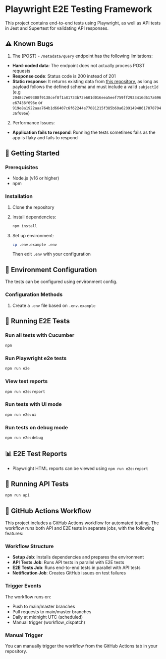 # Playwright E2E Testing Framework

This project contains end-to-end tests using Playwright, as well as API tests in Jest and Supertest for validating API responses. 

## ⚠️ Known Bugs

1. The [POST] - `/metadata/query` endpoint has the following limitations:

- **Hard-coded data**: The endpoint does not actually process POST requests
- **Response code**: Status code is 200 instead of 201
- **Static response**: It returns existing data from [this repository](https://github.com/paluchs-iohk/metadata-server-mock), as long as payload follows the defined schema and must include a valid `subjectId` (e.g `2048c7e09308f9138cef8f1a81733b72e601d016eea5eef759ff2933416d617a696e67436f696e` or `919e8a1922aaa764b1d66407c6f62244e77081215f385b60a62091494861707079436f696e`)

2. Performance Issues:

- **Application fails to respond**: Running the tests sometimes fails as the app is flaky and fails to respond 

## 🚀 Getting Started

### Prerequisites

- Node.js (v16 or higher)
- npm 

### Installation

1. Clone the repository

2. Install dependencies:
   ```bash
   npm install
   ```
3. Set up environment:
   ```bash
   cp .env.example .env
   ```
   Then edit `.env` with your configuration

## 🔧 Environment Configuration

The tests can be configured using environment config.

### Configuration Methods

1. Create a `.env` file based on `.env.example`


## 🧪 Running E2E Tests

### Run all tests with Cucumber
```bash
npm 
```

### Run Playwright e2e tests
```bash
npm run e2e
```

### View test reports
```bash
npm run e2e:report
```

### Run tests with UI mode
```bash
npm run e2e:ui
```

### Run tests on debug mode
```bash
npm run e2e:debug
```
## 📊 E2E Test Reports

- Playwright HTML reports can be viewed using `npm run e2e:report`

## 🧪 Running API Tests

```bash
npm run api
```

## 🔄 GitHub Actions Workflow

This project includes a GitHub Actions workflow for automated testing. The workflow runs both API and E2E tests in separate jobs, with the following features:

### Workflow Structure

- **Setup Job**: Installs dependencies and prepares the environment
- **API Tests Job**: Runs API tests in parallel with E2E tests
- **E2E Tests Job**: Runs end-to-end tests in parallel with API tests
- **Notification Job**: Creates GitHub issues on test failures

### Trigger Events

The workflow runs on:
- Push to main/master branches
- Pull requests to main/master branches
- Daily at midnight UTC (scheduled)
- Manual trigger (workflow_dispatch)

### Manual Trigger

You can manually trigger the workflow from the GitHub Actions tab in your repository.
